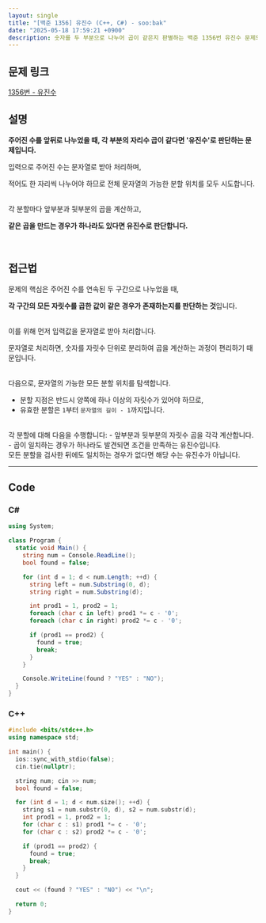 ```yaml
---
layout: single
title: "[백준 1356] 유진수 (C++, C#) - soo:bak"
date: "2025-05-18 17:59:21 +0900"
description: 숫자를 두 부분으로 나누어 곱이 같은지 판별하는 백준 1356번 유진수 문제의 C# 및 C++ 풀이 및 해설
---
```


## 문제 링크
[1356번 - 유진수](https://www.acmicpc.net/problem/1356)

## 설명

**주어진 수를 앞뒤로 나누었을 때, 각 부분의 자리수 곱이 같다면 '유진수'로 판단하는 문제입니다.**

입력으로 주어진 수는 문자열로 받아 처리하며,

적어도 한 자리씩 나누어야 하므로 전체 문자열의 가능한 분할 위치를 모두 시도합니다.

<br>
각 분할마다 앞부분과 뒷부분의 곱을 계산하고,

**같은 곱을 만드는 경우가 하나라도 있다면 유진수로 판단합니다.**

<br>

## 접근법

문제의 핵심은 주어진 수를 연속된 두 구간으로 나누었을 때,

**각 구간의 모든 자릿수를 곱한 값이 같은 경우가 존재하는지를 판단하는 것**입니다.

<br>
이를 위해 먼저 입력값을 문자열로 받아 처리합니다.

문자열로 처리하면, 숫자를 자릿수 단위로 분리하여 곱을 계산하는 과정이 편리하기 때문입니다.

<br>
다음으로, 문자열의 가능한 모든 분할 위치를 탐색합니다.<br>

- 분할 지점은 반드시 양쪽에 하나 이상의 자릿수가 있어야 하므로,
- 유효한 분할은 `1`부터 `문자열의 길이 - 1`까지입니다.

<br>
각 분할에 대해 다음을 수행합니다:
- 앞부분과 뒷부분의 자릿수 곱을 각각 계산합니다.
- 곱이 일치하는 경우가 하나라도 발견되면 조건을 만족하는 유진수입니다.

<br>
모든 분할을 검사한 뒤에도 일치하는 경우가 없다면 해당 수는 유진수가 아닙니다.

<br>

---

## Code

### C#
```csharp
using System;

class Program {
  static void Main() {
    string num = Console.ReadLine();
    bool found = false;

    for (int d = 1; d < num.Length; ++d) {
      string left = num.Substring(0, d);
      string right = num.Substring(d);

      int prod1 = 1, prod2 = 1;
      foreach (char c in left) prod1 *= c - '0';
      foreach (char c in right) prod2 *= c - '0';

      if (prod1 == prod2) {
        found = true;
        break;
      }
    }

    Console.WriteLine(found ? "YES" : "NO");
  }
}
```

### C++
```cpp
#include <bits/stdc++.h>
using namespace std;

int main() {
  ios::sync_with_stdio(false);
  cin.tie(nullptr);

  string num; cin >> num;
  bool found = false;

  for (int d = 1; d < num.size(); ++d) {
    string s1 = num.substr(0, d), s2 = num.substr(d);
    int prod1 = 1, prod2 = 1;
    for (char c : s1) prod1 *= c - '0';
    for (char c : s2) prod2 *= c - '0';

    if (prod1 == prod2) {
      found = true;
      break;
    }
  }

  cout << (found ? "YES" : "NO") << "\n";

  return 0;
}
```
